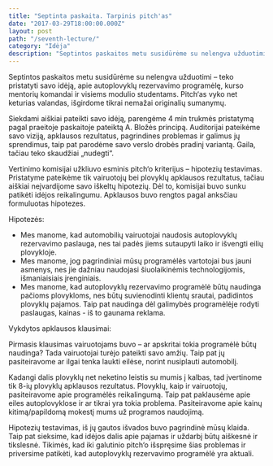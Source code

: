 ```yaml
---
title: "Septinta paskaita. Tarpinis pitch'as"
date: "2017-03-29T18:00:00.000Z"
layout: post
path: "/seventh-lecture/"
category: "Idėja"
description: "Septintos paskaitos metu susidūrėme su nelengva užduotimi – teko pristatyti savo idėją, apie autoplovyklų rezervavimo programėlę, kurso mentorių komandai ir visiems modulio studentams..."
---
```


Septintos paskaitos metu susidūrėme su nelengva užduotimi – teko pristatyti savo idėją, apie autoplovyklų rezervavimo programėlę, kurso mentorių komandai ir visiems modulio studentams. Pitch‘as vyko net keturias valandas, išgirdome tikrai nemažai originalių sumanymų. 

Siekdami aiškiai pateikti savo idėją, parengėme 4 min trukmės pristatymą  pagal praeitoje paskaitoje pateiktą A. Bložės principą. Auditorijai pateikėme savo viziją, apklausos rezultatus, pagrindines problemas ir galimus jų sprendimus, taip pat parodėme savo verslo drobės pradinį variantą.  Gaila, tačiau teko skaudžiai „nudegti“.

Vertinimo komisijai užkliuvo esminis pitch‘o kriterijus – hipotezių testavimas. Pristatyme pateikėme tik vairuotojų bei plovyklų apklausos rezultatus, tačiau aiškiai neįvardijome savo iškeltų hipotezių.
Dėl to, komisijai buvo sunku patikėti idėjos reikalingumu.
Apklausos buvo rengtos pagal anksčiau formuluotas hipotezes.

Hipotezės:

- Mes manome, kad automobilių vairuotojai naudosis autoplovyklų rezervavimo paslauga, nes tai padės jiems sutaupyti laiko ir išvengti eilių plovykloje.
- Mes manome, jog pagrindiniai mūsų programėlės vartotojai bus jauni asmenys, nes jie dažniau naudojasi šiuolaikinėmis technologijomis, išmaniaisiais įrenginiais.
- Mes manome, kad autoplovyklų rezervavimo programėlė būtų naudinga pačioms plovykloms, nes būtų suvienodinti klientų srautai, padidintos plovyklų pajamos.
Taip pat naudinga dėl galimybės programėlėje rodyti paslaugas, kainas - iš to gaunama reklama.

Vykdytos apklausos klausimai:

Pirmasis klausimas vairuotojams buvo – ar apskritai tokia programėlė būtų naudinga? Tada vairuotojai turėjo pateikti savo amžių. Taip pat jų pasiteiravome ar ilgai tenka laukti eilėse, norint nusiplauti automobilį. 

Kadangi dalis plovyklų net neketino leistis su mumis į kalbas, tad įvertinome tik 8-ių plovyklų apklausos rezultatus. Plovyklų, kaip ir vairuotojų, pasiteiravome apie programėlės reikalingumą. Taip pat paklausėme apie eiles autoplovyklose ir ar tikrai yra tokia problema. Pasiteiravome apie kainų kitimą/papildomą mokestį mums už programos naudojimą.

Hipotezių testavimas, iš jų gautos išvados buvo pagrindinė mūsų klaida. Taip pat sieksime, kad idėjos dalis apie pajamas ir uždarbį būtų aiškesnė ir tikslesnė. Tikimės, kad iki galutinio pitch‘o išspręsime šias problemas ir priversime patikėti, kad autoplovyklų rezervavimo programėlė yra aktuali. 
